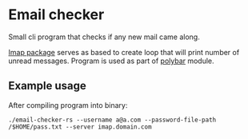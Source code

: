 # Email checker
Small cli program that checks if any new mail came along.

[Imap package](https://github.com/jonhoo/rust-imap) serves as based to create loop that will print number of unread messages. Program is used as part of [polybar](https://github.com/polybar/polybar) module.

## Example usage

After compiling program into binary:
```shell
./email-checker-rs --username a@a.com --password-file-path /$HOME/pass.txt --server imap.domain.com
```
